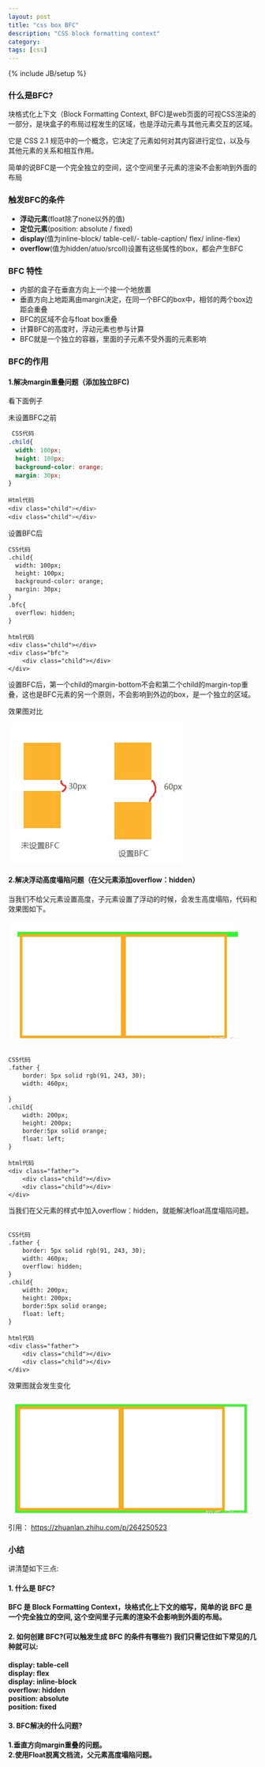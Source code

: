 ```yaml
---
layout: post
title: "css box BFC"
description: "CSS block formatting context"
category: 
tags: [css]
---
```

{% include JB/setup %}


### 什么是BFC?

块格式化上下文（Block Formatting Context, BFC)是web页面的可视CSS渲染的一部分，是块盒子的布局过程发生的区域，也是浮动元素与其他元素交互的区域。

它是 CSS 2.1 规范中的一个概念，它决定了元素如何对其内容进行定位，以及与其他元素的关系和相互作用。

简单的说BFC是一个完全独立的空间，这个空间里子元素的渲染不会影响到外面的布局

### 触发BFC的条件

* **浮动元素**(float除了none以外的值)
* **定位元素**(position: absolute / fixed)
* **display**(值为inline-block/ table-cell/- table-caption/ flex/ inline-flex)
* **overflow**(值为hidden/atuo/srcoll)设置有这些属性的box，都会产生BFC


### BFC 特性

* 内部的盒子在垂直方向上一个接一个地放置
* 垂直方向上地距离由margin决定，在同一个BFC的box中，相邻的两个box边距会重叠
* BFC的区域不会与float box重叠
* 计算BFC的高度时，浮动元素也参与计算
* BFC就是一个独立的容器，里面的子元素不受外面的元素影响


### BFC的作用

#### 1.解决margin重叠问题（添加独立BFC)

看下面例子

未设置BFC之前

```css
 CSS代码
.child{
  width: 100px;
  height: 100px;
  background-color: orange;
  margin: 30px;
}
​
Html代码
<div class="child"></div>
<div class="child"></div>

```

设置BFC后


```
CSS代码
.child{
  width: 100px;
  height: 100px;
  background-color: orange;
  margin: 30px;
}
.bfc{
  overflow: hidden;
}
​
html代码
<div class="child"></div>
<div class="bfc">
    <div class="child"></div>
</div>

```

设置BFC后，第一个child的margin-bottom不会和第二个child的margin-top重叠，这也是BFC元素的另一个原则，不会影响到外边的box，是一个独立的区域。

效果图对比

![效果图](/images/posts/css/bfc-1.png)

#### 2.解决浮动高度塌陷问题（在父元素添加overflow：hidden）

当我们不给父元素设置高度，子元素设置了浮动的时候，会发生高度塌陷，代码和效果图如下。

![效果图](/images/posts/css/bfc-2.png)


```

CSS代码
.father {
    border: 5px solid rgb(91, 243, 30);
    width: 460px;
    
}
.child{
    width: 200px;
    height: 200px;
    border:5px solid orange;
    float: left;
}
​
html代码
<div class="father">
    <div class="child"></div>
    <div class="child"></div>
</div>

```

当我们在父元素的样式中加入overflow：hidden，就能解决float高度塌陷问题。

```

CSS代码
.father {
    border: 5px solid rgb(91, 243, 30);
    width: 460px;
    overflow: hidden;
}
.child{
    width: 200px;
    height: 200px;
    border:5px solid orange;
    float: left;
}
​
html代码
<div class="father">
    <div class="child"></div>
    <div class="child"></div>
</div>

```

效果图就会发生变化

![效果图](/images/posts/css/bfc-3.png)


引用： https://zhuanlan.zhihu.com/p/264250523


### 小结

讲清楚如下三点:

#### 1. 什么是 BFC?

**BFC 是 Block Formatting Context，块格式化上下文的缩写，简单的说 BFC 是一个完全独立的空间, 这个空间里子元素的渲染不会影响到外面的布局。**


#### 2. 如何创建 BFC?(可以触发生成 BFC 的条件有哪些?) 我们只需记住如下常见的几种就可以:

**display: table-cell  
display: flex  
display: inline-block  
overflow: hidden  
position: absolute  
position: fixed** 

#### 3. BFC解决的什么问题?

**1.垂直方向margin重叠的问题。  
2.使用Float脱离文档流，父元素高度塌陷问题。**